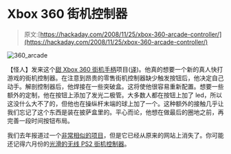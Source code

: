 # Xbox 360 街机控制器

> 原文:[https://hackaday.com/2008/11/25/xbox-360-arcade-controller/](https://hackaday.com/2008/11/25/xbox-360-arcade-controller/)

![360_arcade](../Images/77768ddef1f0da44059f252d64ebe09e.png "360_arcade")

【怪人】发来这个[甜 Xbox 360 街机手柄](http://blog.homegrown-sounds.de/?p=39)项目([译](http://translate.google.com/translate?u=http%3A%2F%2Fblog.homegrown-sounds.de%2F%3Fp%3D39&hl=en&ie=UTF-8&sl=de&tl=en))。他真的想要一个新的真人快打游戏的街机控制器。在注意到昂贵的零售街机控制器缺少触发按钮后，他决定自己动手。解剖控制器后，他焊接在一些突破盒。这将使他很容易重新配置。想要一些额外的定制，他在按钮上添加了发光二极管。大多数人都在按钮上加了 led，所以这没什么大不了的，但他也在操纵杆末端的球上加了一个。这种额外的接触几乎让我们忘记了这个东西是装在披萨盒里的。平心而论，他想在做最后的圈地之前，再完善一段时间按钮布局。

我们去年报道过一个[非常相似的项目](http://hackaday.com/2007/07/06/xbox-360-joystick-retrofit/)，但是它已经从原来的网站上消失了。你可能还记得六月份的[光滑的无线 PS2 街机控制器](http://hackaday.com/2008/06/25/wireless-arcade-stick/)。